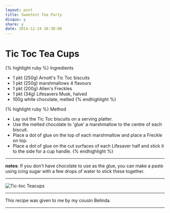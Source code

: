 ```yaml
---
layout: post
title: Sweetest Tea Party
disqus: y
share: y
date: 2014-12-24 16:30:00
---
```


# Tic Toc Tea Cups

{% highlight ruby %}
 Ingredients
- 1 pkt (250g) Arnott's Tic Toc biscuits
- 1 pkt (250g) marshmallows 4 flavours
- 1 pkt (200g) Allen's Freckles
- 1 pkt (34g) Lifesavers Musk, halved
- 100g white chocolate, melted 
{% endhighlight %}


{% highlight ruby %}
Method
- Lay out the Tic Toc biscuits on a serving platter. 
- Use the melted chocolate to 'glue' a marshmallow to the centre of each biscuit.
- Place a dot of glue on the top of each marshmallow and place a Freckle on top.
- Place a dot of glue on the cut surfaces of each Lifesaver half and stick it to the side for a cup handle.
{% endhighlight %}


--- 

**notes**: If you don't have chocolate to use as the glue, you can make a paste using icing sugar with a few drops of water to stick these together.

---


![Tic-toc Teacups](http://d33y93cfm0wb4z.cloudfront.net/Jen_Cheung_2011/Tic_Toc_teacups/toc.228.jpg)
 

---


This recipe was given to me by my cousin Belinda.

---
